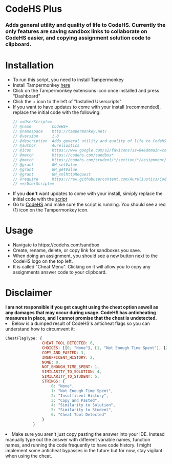 <h1>CodeHS Plus</h1>
<h3>Adds general utility and quality of life to CodeHS. Currently the only features are saving sandbox links to collaborate on CodeHS easier, and copying assignment solution code to clipboard.</h3>

<h1>Installation</h1>
<ul>
  <li>To run this script, you need to install Tampermonkey</li>
  <li>Install Tampermonkey <a href="https://chromewebstore.google.com/detail/tampermonkey/dhdgffkkebhmkfjojejmpbldmpobfkfo?hl=en" target="_blank">here</a></li>
  <li>Click on the Tampermonkey extensions icon once installed and press "Dashboard"</li>
  <li>Click the + icon to the left of "Installed Userscripts"</li>
  <li>If you want to have updates to come with your install (recommended), replace the initial code with the following: </li>

```js
// ==UserScript==
// @name         CodeHS+
// @namespace    http://tampermonkey.net/
// @version      1.0
// @description  Adds general utility and quality of life to CodeHS.
// @author       Aureliustics
// @icon         https://www.google.com/s2/favicons?sz=64&domain=codehs.com
// @match        https://codehs.com/sandbox*
// @match        https://codehs.com/student/*/section/*/assignment/*
// @grant        GM_setValue
// @grant        GM_getValue
// @grant        GM_xmlhttpRequest
// @require      https://raw.githubusercontent.com/Aureliustics/CodeHS-Plus/refs/heads/main/main.js
// ==/UserScript==
```
  <li>If you <b>don't</b> want updates to come with your install, simiply replace the initial code with the <a href="https://github.com/Aureliustics/CodeHS-Plus/blob/main/main.js" target="_blank">script</a></li>
  <li>Go to <a href="https://codehs.com/" target="_blank">CodeHS</a> and make sure the script is running. You should see a red (1) icon on the Tampermonkey icon.</li>
</ul>

<h1>Usage</h1>
<ul>
  <li>Navigate to https://codehs.com/sandbox</li>
  <li>Create, rename, delete, or copy link for sandboxes you save.</li>
  <li>When doing an assignment, you should see a new button next to the CodeHS logo on the top left.</li>
  <li>It is called "Cheat Menu". Clicking on it will allow you to copy any assignments answer code to your clipboard.</li>
</ul>
<h1>Disclaimer</h1>
<b>I am not responsible if you get caught using the cheat option aswell as any damages that may occur during usage. CodeHS has anticheating measures in place, and I cannot promise that the cheat is undetected.</b>
<li>Below is a dumped result of CodeHS's anticheat flags so you can understand how to circumvent it:</li>

```js
CheatFlagType: {
                CHEAT_TOOL_DETECTED: 6,
                CHOICES: [[0, "None"], [1, "Not Enough Time Spent"], [2, "Insufficent History"], [3, "Copy and Pasted"], [4, "Similarity to Solution"], [5, "Similarity to Student"], [6, "Cheat Tool Detected"]],
                COPY_AND_PASTED: 3,
                INSUFFICENT_HISTORY: 2,
                NONE: 0,
                NOT_ENOUGH_TIME_SPENT: 1,
                SIMILARITY_TO_SOLUTION: 4,
                SIMILARITY_TO_STUDENT: 5,
                STRINGS: {
                    0: "None",
                    1: "Not Enough Time Spent",
                    2: "Insufficent History",
                    3: "Copy and Pasted",
                    4: "Similarity to Solution",
                    5: "Similarity to Student",
                    6: "Cheat Tool Detected"
                }
            }
```
<li>Make sure you aren't just copy pasting the answer into your IDE. Instead manually type out the answer with different variable names, function names, and running the code frequently to have code history. I might implement some anticheat bypasses in the future but for now, stay vigilant when using the cheat.</li>
